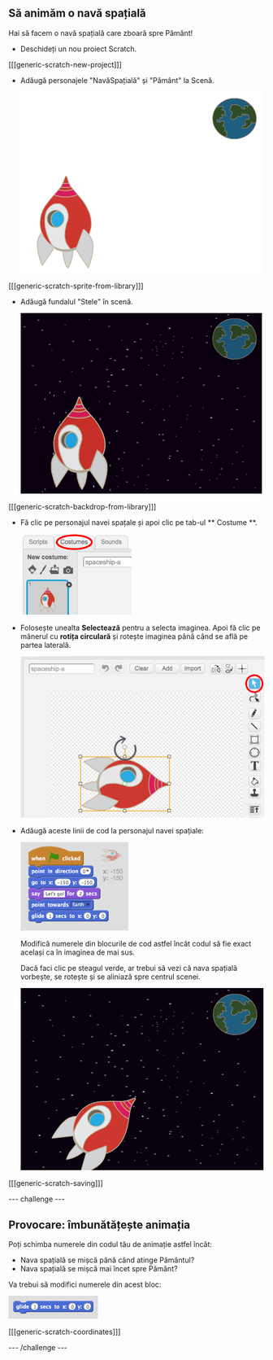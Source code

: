 ## Să animăm o navă spațială

Hai să facem o navă spațială care zboară spre Pământ!

+ Deschideți un nou proiect Scratch.

[[[generic-scratch-new-project]]]

+ Adăugă personajele "NavăSpațială" și "Pământ" la Scenă.
    
    ![Personajele Nava Spațială și Pământ](images/space-sprites.png)

[[[generic-scratch-sprite-from-library]]]

+ Adăugă fundalul "Stele" în scenă.
    
    ![Un fundal cu spațiu](images/space-backdrop.png)

[[[generic-scratch-backdrop-from-library]]]

+ Fă clic pe personajul navei spațale și apoi clic pe tab-ul ** Costume **.
    
    ![Costume personaje](images/space-costume.png)

+ Folosește unealta **Selectează** pentru a selecta imaginea. Apoi fă clic pe mânerul cu **rotița circulară** și rotește imaginea până când se află pe partea laterală.
    
    ![Rotirea unui costum](images/space-rotate.png)

+ Adăugă aceste linii de cod la personajul navei spațiale:
    
    ![Cod navă spațială](images/space-animate.png)
    
    Modifică numerele din blocurile de cod astfel încât codul să fie exact același ca în imaginea de mai sus.
    
    Dacă faci clic pe steagul verde, ar trebui să vezi că nava spațială vorbește, se rotește și se aliniază spre centrul scenei.
    
    ![Testarea unei animații pentru nava spațială](images/space-animate-stage.png)

[[[generic-scratch-saving]]]

\--- challenge \---

## Provocare: îmbunătățește animația

Poți schimba numerele din codul tău de animație astfel încât:

+ Nava spațială se mișcă până când atinge Pământul?
+ Nava spațială se mișcă mai încet spre Pământ?

Va trebui să modifici numerele din acest bloc:

![Bloc glisare](images/space-glide.png)

[[[generic-scratch-coordinates]]]

\--- /challenge \---